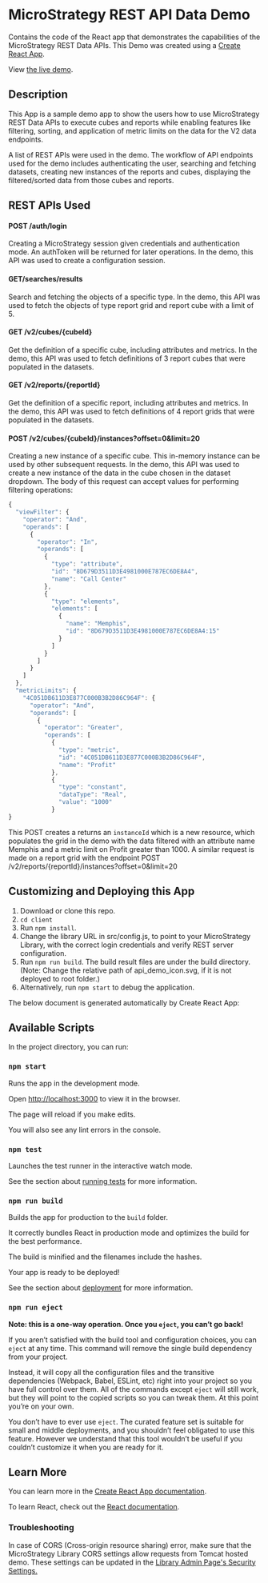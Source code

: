 # MicroStrategy REST API Data Demo
Contains the code of the React app that demonstrates the capabilities of the MicroStrategy REST Data APIs. This Demo was created using a [Create React App](https://facebook.github.io/create-react-app/docs/getting-started).

View [the live demo](https://microstrategy.github.io/data-api-demo/site/).

## Description
This App is a sample demo app to show the users how to use MicroStrategy REST Data APIs to execute cubes and reports while enabling features like filtering, sorting, and application of metric limits on the data for the V2 data endpoints.

A list of REST APIs were used in the demo. The workflow of API endpoints used for the demo includes authenticating the user, searching and fetching datasets, creating new instances of the reports and cubes, displaying the filtered/sorted data from those cubes and reports.  

## REST APIs Used

#### POST /auth/login 
Creating a MicroStrategy session given credentials and authentication mode. An authToken will be returned for later operations.
In the demo, this API was used to create a configuration session.

#### GET/searches/results
Search and fetching the objects of a specific type. 
In the demo, this API was used to fetch the objects of type report grid and report cube with a limit of 5.

#### GET /v2/cubes/{cubeId}
Get the definition of a specific cube, including attributes and metrics.
In the demo, this API was used to fetch definitions of 3 report cubes that were populated in the datasets.

#### GET /v2/reports/{reportId}
Get the definition of a specific report, including attributes and metrics.
In the demo, this API was used to fetch definitions of 4 report grids that were populated in the datasets.

#### POST /v2/cubes/{cubeId}/instances?offset=0&limit=20
Creating a new instance of a specific cube. This in-memory instance can be used by other subsequent requests.
In the demo, this API was used to create a new instance of the data in the cube chosen in the dataset dropdown. The body of this request can accept values for performing filtering operations:

```javascript
{
  "viewFilter": {
    "operator": "And",
    "operands": [
      {
        "operator": "In",
        "operands": [
          {
            "type": "attribute",
            "id": "8D679D3511D3E4981000E787EC6DE8A4",
            "name": "Call Center"
          },
          {
            "type": "elements",
            "elements": [
              {
                "name": "Memphis",
                "id": "8D679D3511D3E4981000E787EC6DE8A4:15"
              }
            ]
          }
        ]
      }
    ]
  },
  "metricLimits": {
    "4C051DB611D3E877C000B3B2D86C964F": {
      "operator": "And",
      "operands": [
        {
          "operator": "Greater",
          "operands": [
            {
              "type": "metric",
              "id": "4C051DB611D3E877C000B3B2D86C964F",
              "name": "Profit"
            },
            {
              "type": "constant",
              "dataType": "Real",
              "value": "1000"
            }
}
```

This POST creates a returns an `instanceId` which is a new resource, which populates the grid in the demo with the data filtered with an attribute name Memphis and a metric limit on Profit greater than 1000. A similar request is made on a report grid with the endpoint POST /v2/reports/{reportId}/instances?offset=0&limit=20

## Customizing and Deploying this App
1. Download or clone this repo.
1. `cd client`
1. Run `npm install`.
1. Change the library URL in src/config.js, to point to your MicroStrategy Library, with the correct login credentials and verify REST server configuration.
1. Run `npm run build`. The build result files are under the build directory. (Note: Change the relative path of api_demo_icon.svg, if it is not deployed to root folder.)
1. Alternatively, run `npm start` to debug the application.

The below document is generated automatically by Create React App:

## Available Scripts

In the project directory, you can run:

### `npm start`

Runs the app in the development mode.

Open [http://localhost:3000](http://localhost:3000) to view it in the browser.

The page will reload if you make edits.

You will also see any lint errors in the console.

### `npm test`

Launches the test runner in the interactive watch mode.

See the section about [running tests](https://facebook.github.io/create-react-app/docs/running-tests) for more information.

### `npm run build`

Builds the app for production to the `build` folder.

It correctly bundles React in production mode and optimizes the build for the best performance.

The build is minified and the filenames include the hashes.

Your app is ready to be deployed!

See the section about [deployment](https://facebook.github.io/create-react-app/docs/deployment) for more information.

### `npm run eject`

**Note: this is a one-way operation. Once you `eject`, you can’t go back!**

If you aren’t satisfied with the build tool and configuration choices, you can `eject` at any time. This command will remove the single build dependency from your project.

Instead, it will copy all the configuration files and the transitive dependencies (Webpack, Babel, ESLint, etc) right into your project so you have full control over them. All of the commands except `eject` will still work, but they will point to the copied scripts so you can tweak them. At this point you’re on your own.

You don’t have to ever use `eject`. The curated feature set is suitable for small and middle deployments, and you shouldn’t feel obligated to use this feature. However we understand that this tool wouldn’t be useful if you couldn’t customize it when you are ready for it.

## Learn More

You can learn more in the [Create React App documentation](https://facebook.github.io/create-react-app/docs/getting-started).

To learn React, check out the [React documentation](https://reactjs.org/).

### Troubleshooting

In case of CORS (Cross-origin resource sharing) error, make sure that the MicroStrategy Library CORS settings allow requests from Tomcat hosted demo. These settings can be updated in the [Library Admin Page's Security Settings.](https://community.microstrategy.com/s/article/How-to-Enable-CORS-in-MicroStrategyLibrary-10-10?language=en_US)
